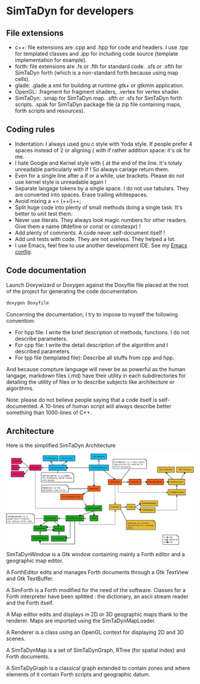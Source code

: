 # SimTaDyn for developers

## File extensions

* c++: file extensions are .cpp and .hpp for code and headers. I use .tpp for templated classes and .ipp for including code source (template implementation for example).
* forth: file extensions are .fs or .fth for standard code. .sfs or .sfth for SimTaDyn forth (which is a non-standard forth because using map cells).
* glade: .glade a xml for building at runtime gtk+ or gtkmm application.
* OpenGL: .fragment for fragment shaders, .vertex for vertex shader.
* SimTaDyn: .smap for SimTaDyn map. .sfth or .sfs for SimTaDyn forth scripts. .spak for SimTaDyn package file (a zip file containing maps, forth scripts and resources).

## Coding rules

* Indentation: I always used gnu c style with Yoda style. If people prefer 4 spaces instead of 2 or aligning { with if rather addition space: it's ok for me.
* I hate Google and Kernel style with { at the end of the line. It's totaly unreadable particularly with if ! So always cariage return them.
* Even for a single line after a if or a while, use brackets. Please do not use kernel style is unreadable again !
* Separate langage tokens by a single space. I do not use tabulars. They are converted into spaces. Erase trailing whitespaces.
* Avoid mixing a += (++i)++;
* Split huge code into plenty of small methods doing a single task. It's better to unit test them.
* Never use literals. They always look magic numbers for other readers. Give them a name (#define or const or constexpr) !
* Add plenty of comments. A code never self-document itself !
* Add unit tests with code. They are not useless. They helped a lot.
* I use Emacs, feel free to use another development IDE. See my [Emacs config](https://github.com/Lecrapouille/DotEmacs).

## Code documentation

Launch Doxywizard or Doxygen against the Doxyfile file placed at the root of the project for generating the code documentation.
```sh
doxygen Doxyfile
```

Concerning the documentation, I try to impose to myself the following convention:
* For hpp file: I write the brief description of methods, functions. I do not describe parameters.
* For cpp file: I write the detail description of the algorithm and I described parameters.
* For tpp file (templated file): Describe all stuffs from cpp and hpp.

And because compture language will never be as powerful as the human langage, markdown files (.md) have their utility in each subdirectories for detailing the utility of files or to describe subjects like architecture or algorithms.

Note: please do not believe people saying that a code itself is self-documented. A 10-lines of human script will always describe better something than 1000-lines of C++.

## Architecture

Here is the simplified SimTaDyn Architecture

![alt tag](https://github.com/Lecrapouille/SimTaDyn/blob/master/doc/Architecture.jpg)


SimTaDynWindow is a Gtk window containing mainly a Forth editor and a geographic map editor.

A ForthEditor edits and manages Forth documents through a Gtk TextView and Gtk TextBuffer.

A SimForth is a Forth modified for the need of the software. Classes for a Forth interpreter
have been splitted : the dictionary, an ascii stream reader and the Forth itself.

A Map editor edits and displays in 2D or 3D geographic maps thank to the renderer. Maps are
imported using the SimTaDynMapLoader.

A Renderer is a class using an OpenGL context for displaying 2D and 3D scenes.

A SimTaDynMap is a set of SimTaDynGraph, RTree (for spatial index) and Forth documents.

A SimTaDyGraph is a classical graph extended to contain zones and where elements of it
contain Forth scripts and geographic datum. 





